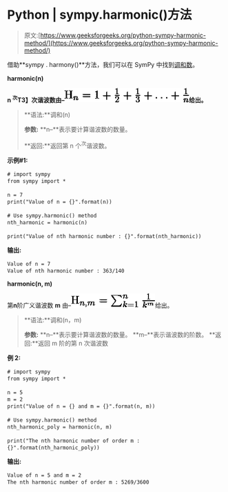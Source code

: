 # Python | sympy.harmonic()方法

> 原文:[https://www.geeksforgeeks.org/python-sympy-harmonic-method/](https://www.geeksforgeeks.org/python-sympy-harmonic-method/)

借助**sympy . harmony()**方法，我们可以在 SymPy 中找到[调和数](https://en.wikipedia.org/wiki/Harmonic_number)。

**harmonic(n)**

**n <sup>次</sup>T3】次谐波数由–![\operatorname{H}_{n} = 1 + \frac{1}{2} + \frac{1}{3} + \ldots + \frac{1}{n}](img/77e7d8b6711261b83b78e981bb79080b.png "Rendered by QuickLaTeX.com")给出。**

> **语法:**调和(n)
> 
> **参数:**
> **n–**表示要计算谐波数的数量。
> 
> **返回:**返回第 n 个<sup>次</sup>谐波数。

**示例#1:**

```
# import sympy 
from sympy import * 

n = 7
print("Value of n = {}".format(n))

# Use sympy.harmonic() method 
nth_harmonic = harmonic(n)  

print("Value of nth harmonic number : {}".format(nth_harmonic))  
```

**输出:**

```
Value of n = 7
Value of nth harmonic number : 363/140

```

**harmonic(n, m)**

第**n**阶广义谐波数 **m** 由–![\operatorname{H}_{n, m} = \sum_{k=1}^{n} \frac{1}{k^m}](img/59e797d34d4556441dbe768eb6513061.png "Rendered by QuickLaTeX.com")给出。

> **语法:**调和(n，m)
> 
> **参数:**
> **n–**表示要计算谐波数的数量。
> **m–**表示谐波数的阶数。
> **返回:**返回 m 阶的第 n 次谐波数

**例 2:**

```
# import sympy 
from sympy import * 

n = 5
m = 2
print("Value of n = {} and m = {}".format(n, m))

# Use sympy.harmonic() method 
nth_harmonic_poly = harmonic(n, m)  

print("The nth harmonic number of order m : {}".format(nth_harmonic_poly))  
```

**输出:**

```
Value of n = 5 and m = 2
The nth harmonic number of order m : 5269/3600

```